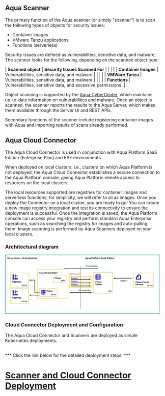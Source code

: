 ## Aqua Scanner

The primary function of the Aqua scanner (or simply "scanner") is to scan the following types of objects for security issues:

* Container images
* VMware Tanzu applications
* Functions (serverless)

Security issues are defined as vulnerabilities, sensitive data, and malware. The scanner looks for the following, depending on the scanned object type:

| **Scanned object**   | **Security Issues Scanned For**                             |
|                      |                                                             |
| **Container Images** | Vulnerabilities, sensitive data, and malware                |
|                      |                                                             |
| **VMWare Tanzu**     | Vulnerabilities, sensitive data, and malware                |
|                      |                                                             |
| **Functions**        | Vulnerabilities, sensitive data, and excessive permissions. |

Object scanning is supported by the [Aqua CyberCenter](https://docs.aquasec.com/v2022.4/platform/aqua-cybercenter/cybercenter-description/), which maintains up-to-date information on vulnerabilities and malware. Once an object is scanned, the scanner reports the results to the Aqua Server, which makes them available through the Server UI and REST APIs.

Secondary functions of the scanner include registering container images with Aqua and importing results of scans already performed.

## Aqua Cloud Connector

The Aqua Cloud Connector is used in conjunction with Aqua Platform SaaS Edition (Enterprise Plan) and ESE environments.

When deployed on local clusters, i.e., clusters on which Aqua Platform is not deployed, the Aqua Cloud Connector establishes a secure connection to the Aqua Platform console, giving Aqua Platform remote access to resources on the local clusters.

The local resources supported are registries for container images and serverless functions; for simplicity, we will refer to all as images. Once you deploy the Connector on a local cluster, you are ready to go! You can create a new image registry integration and test its connectivity to ensure the deployment is successful. Once the integration is saved, the Aqua Platform console can access your registry and perform standard Aqua Enterprise operations, such as searching the registry for images and auto-pulling them. Image scanning is performed by Aqua Scanners deployed on your local clusters.

### Architectural diagram

![](images/ccArch.jpg)

### Cloud Connector Deployment and Configuration

The Aqua Cloud Connector and Scanners are deployed as simple Kubernetes deployments. 
<br>
<br>

*** Click the link below for the detailed deployment steps: ***

# [Scanner and Cloud Connector Deployment](../shiftleft/deploy.md)